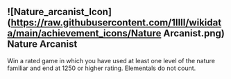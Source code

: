 ## ![Nature_arcanist_Icon](https://raw.githubusercontent.com/1IlIl/wikidata/main/achievement_icons/Nature Arcanist.png) Nature Arcanist


Win a rated game in which you have used at least one level of the nature familiar and end at 1250 or higher rating. Elementals do not count.
